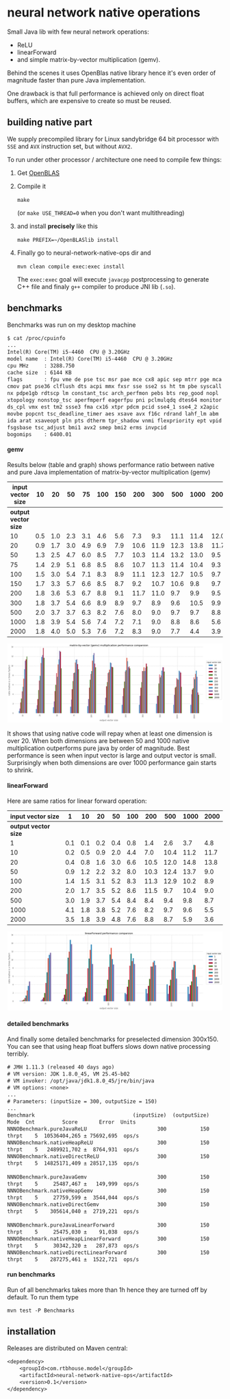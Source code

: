 # neural network native operations

Small Java lib with few neural network operations:
 - ReLU
 - linearForward
 - and simple matrix-by-vector multiplication (gemv).

Behind the scenes it uses OpenBlas native library
hence it's even order of magnitude faster than pure Java implementation.

One drawback is that full performance is achieved only on direct float buffers,
which are expensive to create so must be reused.

## building native part

We supply precompiled library for Linux sandybridge 64 bit processor
with `SSE` and `AVX` instruction set, but without `AVX2`.

To run under other processor / architecture one need to compile few things:
 1. Get [OpenBLAS](https://github.com/xianyi/OpenBLAS)
 2. Compile it

    `make`

    (or `make USE_THREAD=0` when you don't want multithreading)
 3. and install **precisely** like this

    `make PREFIX=~/OpenBLASlib install`
 4. Finally go to neural-network-native-ops dir and

    `mvn clean compile exec:exec install`

    The `exec:exec` goal will execute `javacpp` postprocessing to
    generate C++ file and finaly `g++` compiler to produce JNI lib (`.so`).

## benchmarks

Benchmarks was run on my desktop machine

```
$ cat /proc/cpuinfo
...
Intel(R) Core(TM) i5-4460  CPU @ 3.20GHz
model name	: Intel(R) Core(TM) i5-4460  CPU @ 3.20GHz
cpu MHz		: 3288.750
cache size	: 6144 KB
flags		: fpu vme de pse tsc msr pae mce cx8 apic sep mtrr pge mca cmov pat pse36 clflush dts acpi mmx fxsr sse sse2 ss ht tm pbe syscall nx pdpe1gb rdtscp lm constant_tsc arch_perfmon pebs bts rep_good nopl xtopology nonstop_tsc aperfmperf eagerfpu pni pclmulqdq dtes64 monitor ds_cpl vmx est tm2 ssse3 fma cx16 xtpr pdcm pcid sse4_1 sse4_2 x2apic movbe popcnt tsc_deadline_timer aes xsave avx f16c rdrand lahf_lm abm ida arat xsaveopt pln pts dtherm tpr_shadow vnmi flexpriority ept vpid fsgsbase tsc_adjust bmi1 avx2 smep bmi2 erms invpcid
bogomips	: 6400.01
```

#### gemv

Results below (table and graph) shows performance ratio between native
and pure Java implementation of matrix-by-vector multiplication (gemv)

input vector size|10|20|50|75|100|150|200|300|500|1000|2000
 ---|---|---|---|---|---|---|---|---|---|---|---
**output vector size**|||||||||||
10|0.5|1.0|2.3|3.1|4.6|5.6|7.3|9.3|11.1|11.4|12.0
20|0.9|1.7|3.0|4.9|6.9|7.9|10.6|11.9|12.3|13.8|11.7
50|1.3|2.5|4.7|6.0|8.5|7.7|10.3|11.4|13.2|13.0|9.5
75|1.4|2.9|5.1|6.8|8.5|8.6|10.7|11.3|11.4|10.4|9.3
100|1.5|3.0|5.4|7.1|8.3|8.9|11.1|12.3|12.7|10.5|9.7
150|1.7|3.3|5.7|6.6|8.5|8.7|9.2|10.7|10.6|9.8|9.7
200|1.8|3.6|5.3|6.7|8.8|9.1|11.7|11.0|9.7|9.9|9.5
300|1.8|3.7|5.4|6.6|8.9|8.9|9.7|8.9|9.6|10.5|9.9
500|2.0|3.7|3.7|6.3|8.2|7.6|8.0|9.0|9.7|9.7|8.8
1000|1.8|3.9|5.4|5.6|7.4|7.2|7.1|9.0|8.8|8.6|5.6
2000|1.8|4.0|5.0|5.3|7.6|7.2|8.3|9.0|7.7|4.4|3.9

![gemv benchmarks](https://github.com/RTBHOUSE/neural-network-native-ops/raw/master/gemv_benchmarks.png)

It shows that using native code will repay when at least one dimension
is over 20. When both dimensions are between 50 and 1000 native
multiplication outperforms pure java by order of magnitude.
Best performance is seen when input vector is large and output vector is small.
Surprisingly when both dimensions are over 1000 performance gain starts to shrink.

#### linearForward

Here are same ratios for linear forward operation:

input vector size|1|10|20|50|100|200|500|1000|2000
 ---|---|---|---|---|---|---|---|---|---
**output vector size**|||||||||
1|0.1|0.1|0.2|0.4|0.8|1.4|2.6|3.7|4.8
10|0.2|0.5|0.9|2.0|4.4|7.0|10.4|11.2|11.7
20|0.4|0.8|1.6|3.0|6.6|10.5|12.0|14.8|13.8
50|0.9|1.2|2.2|3.2|8.0|10.3|12.4|13.7|9.0
100|1.4|1.5|3.1|5.2|8.3|11.3|12.9|10.2|8.9
200|2.0|1.7|3.5|5.2|8.6|11.5|9.7|10.4|9.0
500|3.0|1.9|3.7|5.4|8.4|8.4|9.4|9.8|8.7
1000|4.1|1.8|3.8|5.2|7.6|8.2|9.7|9.6|5.5
2000|3.5|1.8|3.9|4.8|7.6|8.8|8.7|5.9|3.6

![linear forward benchmarks](https://github.com/RTBHOUSE/neural-network-native-ops/raw/master/linear_forward_benchmarks.png)

#### detailed benchmarks
And finally some detailed benchmarks for preselected dimension 300x150.
You can see that using heap float buffers slows down native processing terribly.

```
# JMH 1.11.3 (released 40 days ago)
# VM version: JDK 1.8.0_45, VM 25.45-b02
# VM invoker: /opt/java/jdk1.8.0_45/jre/bin/java
# VM options: <none>
...
# Parameters: (inputSize = 300, outputSize = 150)
...
Benchmark                                (inputSize)  (outputSize)   Mode  Cnt         Score       Error  Units
NNNOBenchmark.pureJavaReLU                       300           150  thrpt    5  10536404,265 ± 75692,695  ops/s
NNNOBenchmark.nativeHeapReLU                     300           150  thrpt    5   2489921,702 ±  8764,931  ops/s
NNNOBenchmark.nativeDirectReLU                   300           150  thrpt    5  14825171,409 ± 28517,135  ops/s

NNNOBenchmark.pureJavaGemv                       300           150  thrpt    5     25487,467 ±   149,999  ops/s
NNNOBenchmark.nativeHeapGemv                     300           150  thrpt    5     27759,599 ±  3544,044  ops/s
NNNOBenchmark.nativeDirectGemv                   300           150  thrpt    5    305614,040 ±  2719,221  ops/s

NNNOBenchmark.pureJavaLinearForward              300           150  thrpt    5     25475,030 ±    91,038  ops/s
NNNOBenchmark.nativeHeapLinearForward            300           150  thrpt    5     30342,320 ±   287,873  ops/s
NNNOBenchmark.nativeDirectLinearForward          300           150  thrpt    5    287275,461 ±  1522,721  ops/s

```
#### run benchmarks

Run of all benchmarks takes more than 1h hence they are turned off by default. To run them type
```
mvn test -P Benchmarks
```
## installation

Releases are distributed on Maven central:

```
<dependency>
    <groupId>com.rtbhouse.model</groupId>
    <artifactId>neural-network-native-ops</artifactId>
    <version>0.1</version>
</dependency>
```
